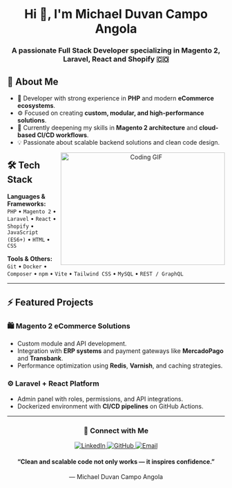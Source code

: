 <h1 align="center">Hi 👋, I'm Michael Duvan Campo Angola</h1>
<h3 align="center">
  A passionate Full Stack Developer specializing in Magento 2, Laravel, React and Shopify 🇨🇴
</h3>


## 🚀 About Me

- 🧠 Developer with strong experience in **PHP** and modern **eCommerce ecosystems**.  
- ⚙️ Focused on creating **custom, modular, and high-performance solutions**.  
- 🌱 Currently deepening my skills in **Magento 2 architecture** and **cloud-based CI/CD workflows**.  
- 💡 Passionate about scalable backend solutions and clean code design.  

<p align="center">
  <a target="_blank">
    <img align="right" height="260" width="380" alt="Coding GIF" src="https://media.giphy.com/media/SWoSkN6DxTszqIKEqv/giphy.gif">
  </a>
</p>

## 🛠️ Tech Stack

**Languages & Frameworks:**  
`PHP` • `Magento 2` • `Laravel` • `React` • `Shopify` • `JavaScript (ES6+)` • `HTML` • `CSS`  

**Tools & Others:**  
`Git` • `Docker` • `Composer` • `npm` • `Vite` • `Tailwind CSS` • `MySQL` • `REST / GraphQL`  

---

## ⚡ Featured Projects

### 🛍️ Magento 2 eCommerce Solutions
- Custom module and API development.  
- Integration with **ERP systems** and payment gateways like **MercadoPago** and **Transbank**.  
- Performance optimization using **Redis**, **Varnish**, and caching strategies.  

### ⚙️ Laravel + React Platform
- Admin panel with roles, permissions, and API integrations.  
- Dockerized environment with **CI/CD pipelines** on GitHub Actions.  

---

<h3 align="center">🤝 Connect with Me</h3>

<p align="center">
  <a href="https://www.linkedin.com/in/michael-duvan-campo-angola/" target="_blank">
    <img src="https://img.icons8.com/doodle/40/000000/linkedin--v2.png" alt="LinkedIn"/>
  </a>
  <a href="https://github.com/michaelduvan" target="_blank">
    <img src="https://img.icons8.com/doodle/40/000000/github--v1.png" alt="GitHub"/>
  </a>
  <a href="mailto:mduvan.campo@gmail.com" target="_blank">
    <img src="https://img.icons8.com/doodle/40/000000/gmail--v2.png" alt="Email"/>
  </a>
</p>



<h4 align="center">
“Clean and scalable code not only works — it inspires confidence.”  
</h4>

<p align="center">— Michael Duvan Campo Angola</p>
